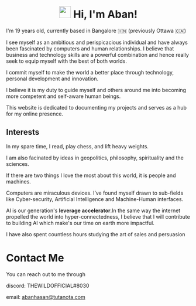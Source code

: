 ---
---
<h1 align="center"><img src="https://media.giphy.com/media/hvRJCLFzcasrR4ia7z/giphy.gif" width="32"> Hi, I'm Aban!</h1>

I'm 19 years old, currently based in Bangalore 🇮🇳 (previously Ottawa 🇨🇦)


I see myself as an ambitious and perispicacious individual and have always been fascinated by computers and human relationships. I believe that business and technology skills are a powerful combination and hence really seek to equip myself with the best of both worlds.

I commit myself to make the world a better place through technology, personal development and innovation.

I believe it is my duty to guide myself and others around me into becoming more competent and self-aware human beings.

This website is dedicated to documenting my projects and serves as a hub for my online presence.

## Interests 


In my spare time, I read, play chess, and lift heavy weights. 

I am also facinated by ideas in geopolitics, philosophy, spirituality and the sciences. 

If there are two things I love the most about this world, it is people and machines.

Computers are miraculous devices. I’ve found myself drawn to sub-fields like Cyber-security, Artificial Intelligence and Machine-Human interfaces.

AI is our generation's **leverage accelerator**.In the same way the internet propelled the world into hyper-connectedness, I believe that I will contribute to building AI which make's our time on earth more impactful.

I have also spent countless hours studying the art of sales and persuasion

# Contact Me
You can reach out to me through

discord: THEWILDOFFICIAL#8030

email: abanhasan@tutanota.com










